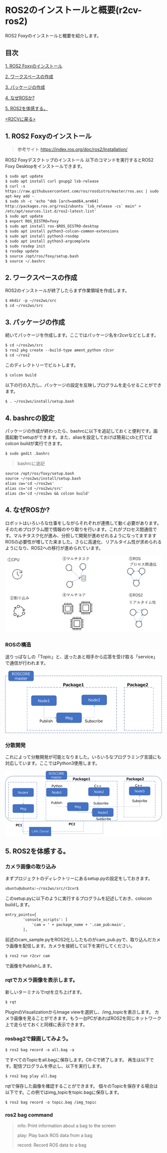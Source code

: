 # ROS2のインストールと概要(r2cv-ros2)
ROS2 Foxyのインストールと概要を紹介します。

## 目次
[1. ROS2 Foxyのインストール](#1)

[2. ワークスペースの作成](#2)

[3. パッケージの作成](#3)

[4. なぜROSか?](#4)

[5. ROS2を体感する。](#5)

[<R2CVに戻る>](https://github.com/nishibra/r2cv)

<a id="1"></a>
## 1. ROS2 Foxyのインストール
>参考サイト
https://index.ros.org/doc/ros2/Installation/

ROS2 Foxyデスクトップのインストール
以下のコマンドを実行するとROS2 Foxy Desktopをインストールできます。
```
$ sudo apt update
$ sudo apt install curl gnupg2 lsb-release
$ curl -s https://raw.githubusercontent.com/ros/rosdistro/master/ros.asc | sudo apt-key add -
$ sudo sh -c 'echo "deb [arch=amd64,arm64] http://packages.ros.org/ros2/ubuntu `lsb_release -cs` main" > /etc/apt/sources.list.d/ros2-latest.list'
$ sudo apt update
$ export ROS_DISTRO=foxy
$ sudo apt install ros-$ROS_DISTRO-desktop
$ sudo apt install python3-colcon-common-extensions
$ sudo apt install python3-rosdep
$ sudo apt install python3-argcomplete
$ sudo rosdep init
$ rosdep update
$ source /opt/ros/foxy/setup.bash
$ source ~/.bashrc
```
<a id="2"></a>
## 2. ワークスペースの作成
ROS2のインストールが終了したらまず作業領域を作成します。
```
$ mkdir -p ~/ros2ws/src
$ cd ~/ros2ws/src
```
<a id="3"></a>
## 3. パッケージの作成
続いてパッケージを作成します。ここではパッケージ名をr2cvrなどとします。
```
$ cd ~/ros2ws/src
$ ros2 pkg create --build-type ament_python r2cvr
$ cd ~/ros2
```
このディレクトリーでビルトします。
```
$ colcon build
```
 以下の行の入力し、パッケージの設定を反映しプログラムを走らせることができます。
```
$ . ~/ros2ws/install/setup.bash
```
## 4. bashrcの設定
パッケージの作成が終わったら、bashrcに以下を追記しておくと便利です。画面起動でsetupができます。また、aliasを設定しておけば簡易にcbと打てばcolcon buildが実行できます。
```
$ sudo gedit .bashrc
```

> bashrcに追記
```
source /opt/ros/foxy/setup.bash
source ~/ros2ws/install/setup.bash
alias cw='cd ~/ros2ws'
alias cs='cd ~/ros2ws/src'
alias cb='cd ~/ros2ws && colcon build'
```


<a id="4"></a>
## 4. なぜROSか?
ロボットはいろいろな仕事をしながらそれぞれが連携して動く必要があります。そのためプログラム間で情報のやり取りを行います。これがプロセス間通信です。マルチタスク化が進み、分担して開発が進めせれるようになってますますROSの必要性が増してた来ました。さらに高速化、リアルタイム性が求められるようになり、ROS2への移行が進められています。

![023](/pics-ros2/image023.png)

### ROSの構造
送りっぱなしの「Topic」と、送ったあと相手から応答を受け取る「service」で通信が行われます。

![024](/pics-ros2/image024.png)

### 分散開発
これによって分散開発が可能となりました。いろいろなプログラミング言語にも対応しています。ここではPython3使用します。

![025](/pics-ros2/image025.png)


<a id="5"></a>
## 5. ROS2を体感する。
### カメラ画像の取り込み
まずプロジェクトのディレクトリーにあるsetup.pyの設定をしておきます。
```
ubuntu@ubuntu:~/ros2ws/src/r2cvr$
```
このsetup.pyに以下のように実行するプログラムを記述しておき、colocon buildします。
```
entry_points={
        'console_scripts': [
            'cam = ' + package_name + '.cam_pub:main',
        ],
```

前述のcam_sample.pyをROS2化ししたものがcam_pub.pyで、取り込んだカメラ画像を配信します。カメラを接続して以下を実行してください。
```
$ ros2 run r2cvr cam
```
で画像をPublishします。　

### rqtでカメラ画像を表示します。
新しいターミナルでrqtを立ち上げます。
```
$ rqt
```
PluginのVisualizationからImage viewを選択し、/img_topicを表示します。
カメラ画像を見ることができます。もう一台PCがあればROS2を同じネットワーク上で走らせておくと同様に表示できます。

### rosbag2で録画してみよう。
```
$ ros2 bag record -o all.bag -a
```
ですべてのTopicをall.bagに保存します。Ctl-Cで終了します。
再生は以下です。配信プログラムを停止し、以下を実行します。
```
$ ros2 bag play all.bag
```
rqtで保存した画像を確認することができます。
個々のTopicを保存する場合は以下です。この例ではimg_topicをtopic.bagに保存します。
```
$ ros2 bag record -o topic.bag /img_topic
```
### ros2 bag command
> info:    Print information about a bag to the screen
> 
> play:    Play back ROS data from a bag
> 
> record:  Record ROS data to a bag
> 


